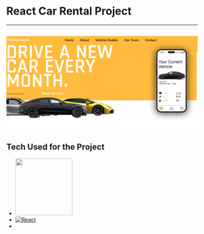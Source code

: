# React Car Rental Project
---
![mainpic](https://github.com/oktayrasimov/car-project/blob/master/src/images/github-test.png?raw=true)
---
## Tech Used for the Project
 * <img src='http://3con14.biz/code/_data/js/intro/js-logo.png)](https://developer.mozilla.org/en-US/docs/Web/JavaScript' width='150' height='150'>
 * [![React](https://raw.githubusercontent.com/jalbertsr/logo-badge-images/master/img/react_logo.png)](https://facebook.github.io/react/)
 *

